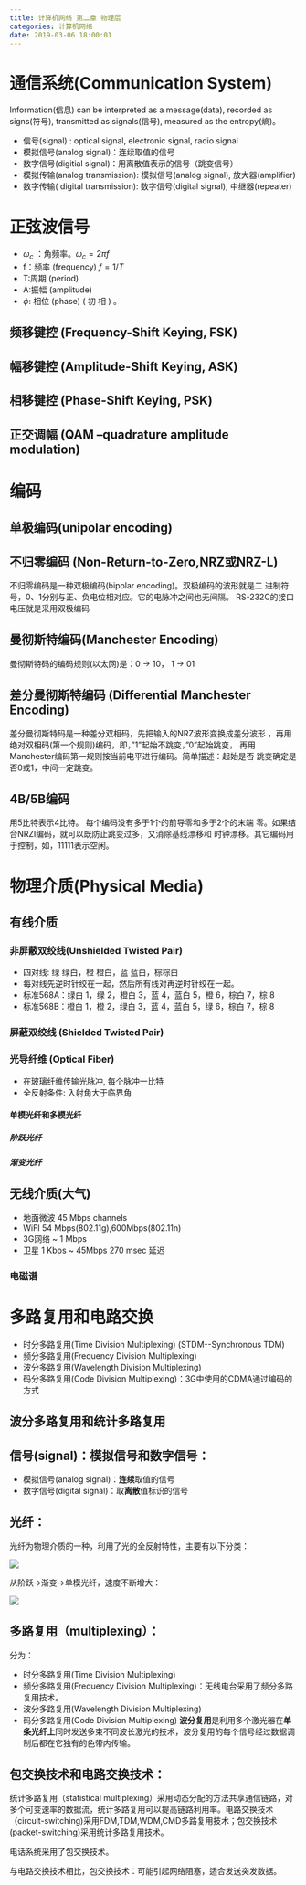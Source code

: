 ```yaml
---
title: 计算机网络 第二章 物理层
categories: 计算机网络
date: 2019-03-06 18:00:01
---
```

# 通信系统(Communication System)
Information(信息) can be interpreted as a message(data), recorded as signs(符号), transmitted as signals(信号), measured as the entropy(熵)。
- 信号(signal) : optical signal, electronic signal, radio signal
- 模拟信号(analog  signal)：连续取值的信号
- 数字信号(digitial signal)：用离散值表示的信号（跳变信号）
- 模拟传输(analog transmission): 模拟信号(analog  signal), 放大器(amplifier)
- 数字传输( digital transmission): 数字信号(digital  signal), 中继器(repeater)

# 正弦波信号
- $\omega_c$ ：角频率。$\omega_c=2\pi f$
- f：频率 (frequency) $f=1/T$
- T:周期 (period)
- A:振幅 (amplitude)
- $\phi$: 相位 (phase) ( 初 相 ) 。

## 频移键控 (Frequency-Shift Keying, FSK)
## 幅移键控 (Amplitude-Shift Keying, ASK)
## 相移键控 (Phase-Shift Keying, PSK)
## 正交调幅 (QAM –quadrature amplitude modulation)
# 编码
## 单极编码(unipolar encoding)
## 不归零编码 (Non-Return-to-Zero,NRZ或NRZ-L)
不归零编码是一种双极编码(bipolar encoding)。双极编码的波形就是二 进制符号，0、1分别与正、负电位相对应。它的电脉冲之间也无间隔。 RS-232C的接口电压就是采用双极编码
## 曼彻斯特编码(Manchester Encoding)
曼彻斯特码的编码规则(以太网)是：0 → 10， 1 → 01
## 差分曼彻斯特编码 (Differential Manchester Encoding)
差分曼彻斯特码是一种差分双相码，先把输入的NRZ波形变换成差分波形 ，再用绝对双相码(第一个规则)编码，即，”1”起始不跳变，”0”起始跳变， 再用Manchester编码第一规则按当前电平进行编码。简单描述：起始是否 跳变确定是否0或1，中间一定跳变。
## 4B/5B编码
用5比特表示4比特。 每个编码没有多于1个的前导零和多于2个的末端 零。如果结合NRZI编码，就可以既防止跳变过多，又消除基线漂移和 时钟漂移。其它编码用于控制，如，11111表示空闲。
# 物理介质(Physical Media)
## 有线介质
### 非屏蔽双绞线(Unshielded Twisted Pair)
- 四对线: 绿 绿白，橙 橙白，蓝 蓝白，棕棕白
- 每对线先逆时针绞在一起，然后所有线对再逆时针绞在一起。
- 标准568A：绿白 1，绿 2，橙白 3，蓝 4，蓝白 5，橙 6，棕白 7，棕 8
- 标准568B：橙白 1，橙 2，绿白 3，蓝 4，蓝白 5，绿 6，棕白 7，棕 8

### 屏蔽双绞线 (Shielded Twisted Pair)
### 光导纤维 (Optical Fiber)
- 在玻璃纤维传输光脉冲, 每个脉冲一比特
- 全反射条件: 入射角大于临界角

#### 单模光纤和多模光纤
##### 阶跃光纤
##### 渐变光纤
## 无线介质(大气)
- 地面微波 45 Mbps channels
- WiFI 54 Mbps(802.11g),600Mbps(802.11n)
- 3G网络 ~ 1 Mbps
- 卫星 1 Kbps ~ 45Mbps 270 msec 延迟

### 电磁谱
# 多路复用和电路交换
- 时分多路复用(Time Division Multiplexing)  (STDM--Synchronous TDM)
- 频分多路复用(Frequency Division Multiplexing)
- 波分多路复用(Wavelength Division Multiplexing)
- 码分多路复用(Code Division Multiplexing)：3G中使用的CDMA通过编码的方式

## 波分多路复用和统计多路复用

## 信号(signal)：模拟信号和数字信号：




  * 模拟信号(analog signal)：**连续**取值的信号
  * 数字信号(digital signal)：取**离散**值标识的信号
## 光纤：

光纤为物理介质的一种，利用了光的全反射特性，主要有以下分类：

![](https://img-blog.csdn.net/20180616171820803?watermark/2/text/aHR0cHM6Ly9ibG9nLmNzZG4ubmV0L04xbmVEaW5n/font/5a6L5L2T/fontsize/400/fill/I0JBQkFCMA==/dissolve/70)


从阶跃→渐变→单模光纤，速度不断增大：

![](https://img-blog.csdn.net/20180616172009231?watermark/2/text/aHR0cHM6Ly9ibG9nLmNzZG4ubmV0L04xbmVEaW5n/font/5a6L5L2T/fontsize/400/fill/I0JBQkFCMA==/dissolve/70)



## 多路复用（multiplexing）：

分为：




  * 时分多路复用(Time Division Multiplexing)
  * 频分多路复用(Frequency Division Multiplexing)：无线电台采用了频分多路复用技术。
  * 波分多路复用(Wavelength Division Multiplexing)
  * 码分多路复用(Code Division Multiplexing) **波分复用**是利用多个激光器在**单条光纤上**同时发送多束不同波长激光的技术，波分复用的每个信号经过数据调制后都在它独有的色带内传输。


## 包交换技术和电路交换技术：

统计多路复用（statistical multiplexing）采用动态分配的方法共享通信链路，对多个可变速率的数据流，统计多路复用可以提高链路利用率。电路交换技术（circuit-switching)采用FDM,TDM,WDM,CMD多路复用技术；包交换技术(packet-switching)采用统计多路复用技术。

电话系统采用了包交换技术。

与电路交换技术相比，包交换技术：可能引起网络阻塞，适合发送突发数据。
